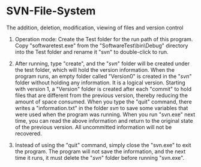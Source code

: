 # SVN-File-System
The addition, deletion, modification, viewing of files and version control


1. Operation mode:
Create the Test folder for the run path of this program. Copy "softwaretest.exe" from the "SoftwareTest\bin\Debug" directory into the Test folder and rename it "svn" to double-click to run.

2. After running, type "create", and the "_svn_" folder will be created under the test folder, which will hold the version information. When the program runs, an empty folder called "Version0" is created in the "_svn_" folder without holding any information. It is a logical version. Starting with version 1, a "Version" folder is created after each "commit" to hold files that are different from the previous version, thereby reducing the amount of space consumed. When you type the "quit" command, there writes a "information.txt" in the folder _svn_ to save some variables that were used when the program was running. When you run "svn.exe" next time, you can read the above information and return to the original state of the previous version. All uncommitted information will not be recovered.

3. Instead of using the "quit" command, simply close the "svn.exe" to exit the program. The program will not save the information, and the next time it runs, it must delete the "_svn_" folder before running "svn.exe".
